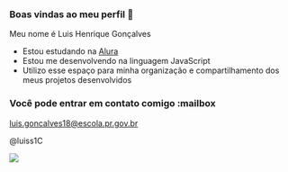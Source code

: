 ### Boas vindas ao meu perfil 🔹

Meu nome é Luis Henrique Gonçalves

- Estou estudando na [Alura](https://www.alura.com.br)
- Estou me desenvolvendo na linguagem JavaScript
- Utilizo esse espaço para minha organização e compartilhamento dos meus projetos desenvolvidos

### Você pode entrar em contato comigo :mailbox

luis.goncalves18@escola.pr.gov.br

@luiss1C

![](https://media.tenor.com/PKKCAakpBZIAAAAC/neyney-neymar.gif)
